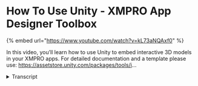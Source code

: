 # How To Use Unity - XMPRO App Designer Toolbox
{% embed url="https://www.youtube.com/watch?v=kL73aNQAxf0" %}



In this video, you’ll learn how to use Unity to embed interactive 3D models in your XMPRO apps. For detailed documentation and a template please use: https://assetstore.unity.com/packages/tools/i...
<details>
<summary>Transcript</summary>In this video, you’ll learn how to use Unity to embed interactive 3D models in your XMPRO apps. For detailed documentation and a template please use: https://assetstore.unity.com/packages/tools/i...
in this video we are going to go over

how to configure a unity control

for use in app designer first you must

find the unity control in the

blocks panel right here search for unity

drag it onto the screen then you can

save

now we have a unity control on app

designer

after we click on the unity control here

to configure it we go to

block properties you'll see these three

tabs here

appearance we have the visibility rather

not unity is visible

the loading bar image if you want would

be the image that would show

while unity is loading in this case i do

not want a loading bar image so i'm

going to leave it blank

if you'd like to change the unity bar

color while it's loading in

you can change this color here to

whatever you would like in this case i

will set it to red behaviors where

all the important stuff is so within

this we have the code file the data file

in the framework file

these come from the unity build itself

so

they will map one to one to the file

that is given to you

so in this case our unity webassembly

code file

our unity data file and our unity

framework file we'll set these and now

it's ready to go

then if you want data you'll send that

through

same as any other control in app

designer you'll set the data source as

whatever you need it to

and you'll save filter it sort it

and it's ready to go and we'll receive

data

as it should then we

launch it we should see a loading bar

you
</details>